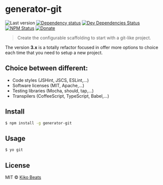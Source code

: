 # generator-git

![Last version](https://img.shields.io/github/tag/kikobeats/generator-git.svg?style=flat-square)
[![Dependency status](http://img.shields.io/david/Kikobeats/generator-git.svg?style=flat-square)](https://david-dm.org/Kikobeats/generator-git)
[![Dev Dependencies Status](http://img.shields.io/david/dev/Kikobeats/generator-git.svg?style=flat-square)](https://david-dm.org/Kikobeats/generator-git#info=devDependencies)
[![NPM Status](http://img.shields.io/npm/dm/generator-git.svg?style=flat-square)](https://www.npmjs.org/package/generator-git)
[![Donate](https://img.shields.io/badge/donate-paypal-blue.svg?style=flat-square)](https://paypal.me/kikobeats)
> Create the configurable scaffolding to start with a git-like project.

The version **3.x** is a totally refactor focused in offer more options to choice each time that you need to setup a new project.

## Choice between different:

- Code styles (JSHint, JSCS, ESLint,...)
- Software licenses (MIT, Apache,...)
- Testing libraries (Mocha, should, tap,...)
- Transpilers (CoffeeScript, TypeScript, Babel,...)

## Install

```bash
$ npm install -g generator-git
```

## Usage

```bash
$ yo git
```

## License

MIT © [Kiko Beats](http://kikobeats.com)
